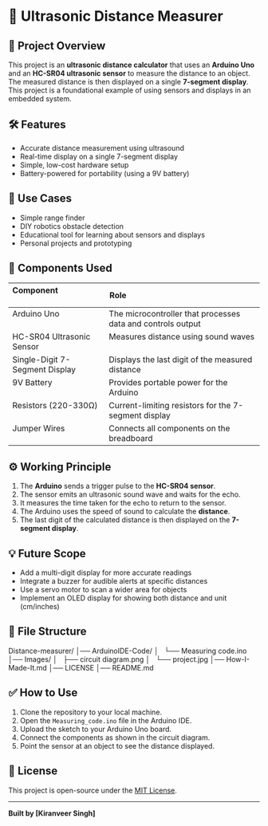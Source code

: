 # 📏 Ultrasonic Distance Measurer

## 📌 Project Overview
This project is an **ultrasonic distance calculator** that uses an **Arduino Uno** and an **HC-SR04 ultrasonic sensor** to measure the distance to an object. The measured distance is then displayed on a single **7-segment display**. This project is a foundational example of using sensors and displays in an embedded system.

## 🛠️ Features
- Accurate distance measurement using ultrasound
- Real-time display on a single 7-segment display
- Simple, low-cost hardware setup
- Battery-powered for portability (using a 9V battery)

## 🎯 Use Cases
- Simple range finder
- DIY robotics obstacle detection
- Educational tool for learning about sensors and displays
- Personal projects and prototyping

## 🧩 Components Used

| Component                             | Role                                                             |
|--------------------------------------|------------------------------------------------------------------|
| Arduino Uno                          | The microcontroller that processes data and controls output        |
| HC-SR04 Ultrasonic Sensor            | Measures distance using sound waves                             |
| Single-Digit 7-Segment Display       | Displays the last digit of the measured distance                   |
| 9V Battery                           | Provides portable power for the Arduino                            |
| Resistors (220-330Ω)                 | Current-limiting resistors for the 7-segment display              |
| Jumper Wires                         | Connects all components on the breadboard                        |

## ⚙️ Working Principle
1. The **Arduino** sends a trigger pulse to the **HC-SR04 sensor**.
2. The sensor emits an ultrasonic sound wave and waits for the echo.
3. It measures the time taken for the echo to return to the sensor.
4. The Arduino uses the speed of sound to calculate the **distance**.
5. The last digit of the calculated distance is then displayed on the **7-segment display**.

## 💡 Future Scope
- Add a multi-digit display for more accurate readings
- Integrate a buzzer for audible alerts at specific distances
- Use a servo motor to scan a wider area for objects
- Implement an OLED display for showing both distance and unit (cm/inches)

## 📁 File Structure
Distance-measurer/
│── ArduinoIDE-Code/
│   └── Measuring code.ino
│── Images/
│   ├── circuit diagram.png
│   └── project.jpg
│── How-I-Made-It.md
│── LICENSE
│── README.md


## ✅ How to Use
1. Clone the repository to your local machine.
2. Open the `Measuring_code.ino` file in the Arduino IDE.
3. Upload the sketch to your Arduino Uno board.
4. Connect the components as shown in the circuit diagram.
5. Point the sensor at an object to see the distance displayed.


## 📄 License
This project is open-source under the [MIT License](LICENSE).

---

**Built by [Kiranveer Singh]**